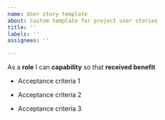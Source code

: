 ```yaml
---
name: User story template
about: Custom template for project user stories
title: ''
labels: ''
assignees: ''

---
```


As a **role** I can **capability** so that **received benefit**

-  Acceptance criteria 1

-  Acceptance criteria 2

-  Acceptance criteria 3
